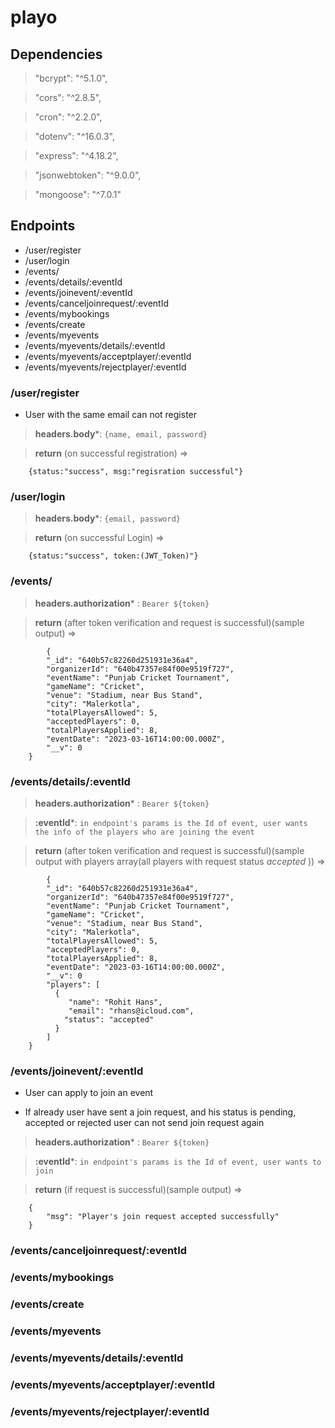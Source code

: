 # playo

## Dependencies

> "bcrypt": "^5.1.0",

> "cors": "^2.8.5",

> "cron": "^2.2.0",

> "dotenv": "^16.0.3",

> "express": "^4.18.2",

> "jsonwebtoken": "^9.0.0",

> "mongoose": "^7.0.1"

## Endpoints

- /user/register
- /user/login
- /events/
- /events/details/:eventId
- /events/joinevent/:eventId
- /events/canceljoinrequest/:eventId
- /events/mybookings
- /events/create
- /events/myevents
- /events/myevents/details/:eventId
- /events/myevents/acceptplayer/:eventId
- /events/myevents/rejectplayer/:eventId

### /user/register

- User with the same email can not register

> **headers.body***: `{name, email, password}`

> **return** (on successful registration) => 

        {status:"success", msg:"regisration successful"} 

### /user/login

> **headers.body***: `{email, password}`

> **return** (on successful Login) => 

        {status:"success", token:(JWT_Token)"} 
 

### /events/

> **headers.authorization*** : `Bearer ${token}`

> **return** (after token verification and request is successful)(sample output)  =>   

            {
            "_id": "640b57c82260d251931e36a4",
            "organizerId": "640b47357e84f00e9519f727",
            "eventName": "Punjab Cricket Tournament",
            "gameName": "Cricket",
            "venue": "Stadium, near Bus Stand",
            "city": "Malerkotla",
            "totalPlayersAllowed": 5,
            "acceptedPlayers": 0,
            "totalPlayersApplied": 8,
            "eventDate": "2023-03-16T14:00:00.000Z",
            "__v": 0
        }
        

### /events/details/:eventId

> **headers.authorization*** : `Bearer ${token}`

> **:eventId***: `in endpoint's params is the Id of event, user wants the info of the players who are joining the event`

> **return** (after token verification and request is successful)(sample output with players array(all players with request status *accepted* ))  =>   

            {
            "_id": "640b57c82260d251931e36a4",
            "organizerId": "640b47357e84f00e9519f727",
            "eventName": "Punjab Cricket Tournament",
            "gameName": "Cricket",
            "venue": "Stadium, near Bus Stand",
            "city": "Malerkotla",
            "totalPlayersAllowed": 5,
            "acceptedPlayers": 0,
            "totalPlayersApplied": 8,
            "eventDate": "2023-03-16T14:00:00.000Z",
            "__v": 0
            "players": [
              {
                 "name": "Rohit Hans",
                 "email": "rhans@icloud.com",
                "status": "accepted"
              }
            ]
        }

### /events/joinevent/:eventId

- User can apply to join an event

- If already user have sent a join request, and his status is pending, accepted or rejected user can not send join request again

> **headers.authorization*** : `Bearer ${token}`

> **:eventId***: `in endpoint's params is the Id of event, user wants to join`

> **return** (if request is successful)(sample output)  =>  

        {
            "msg": "Player's join request accepted successfully"
        }
        
### /events/canceljoinrequest/:eventId
### /events/mybookings
### /events/create
### /events/myevents
### /events/myevents/details/:eventId
### /events/myevents/acceptplayer/:eventId
### /events/myevents/rejectplayer/:eventId
